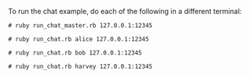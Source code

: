 To run the chat example, do each of the following in a different terminal:

    # ruby run_chat_master.rb 127.0.0.1:12345

    # ruby run_chat.rb alice 127.0.0.1:12345

    # ruby run_chat.rb bob 127.0.0.1:12345

    # ruby run_chat.rb harvey 127.0.0.1:12345
